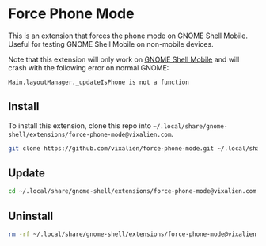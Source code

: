 # Force Phone Mode

This is an extension that forces the phone mode on GNOME Shell Mobile. Useful
for testing GNOME Shell Mobile on non-mobile devices.

Note that this extension will only work on
[GNOME Shell Mobile](https://gitlab.gnome.org/verdre/mobile-shell) and will
crash with the following error on normal GNOME:

```
Main.layoutManager._updateIsPhone is not a function
```

## Install

To install this extension, clone this repo into `~/.local/share/gnome-shell/extensions/force-phone-mode@vixalien.com`.

```sh
git clone https://github.com/vixalien/force-phone-mode.git ~/.local/share/gnome-shell/extensions/force-phone-mode@vixalien.com
```

## Update

```sh
cd ~/.local/share/gnome-shell/extensions/force-phone-mode@vixalien.com && git pull
```

## Uninstall

```sh
rm -rf ~/.local/share/gnome-shell/extensions/force-phone-mode@vixalien.com
```
